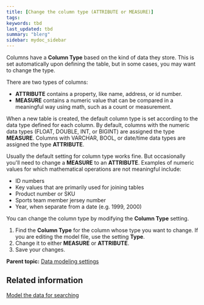 ```yaml
---
title: [Change the column type (ATTRIBUTE or MEASURE)]
tags: 
keywords: tbd
last_updated: tbd
summary: "blerg"
sidebar: mydoc_sidebar
---
```

Columns have a **Column Type** based on the kind of data they store. This is set automatically upon defining the table, but in some cases, you may want to change the type.

There are two types of columns:

-   **ATTRIBUTE** contains a property, like name, address, or id number.
-   **MEASURE** contains a numeric value that can be compared in a meaningful way using math, such as a count or measurement.

When a new table is created, the default column type is set according to the data type defined for each column. By default, columns with the numeric data types (FLOAT, DOUBLE, INT, or BIGINT) are assigned the type **MEASURE**. Columns with VARCHAR, BOOL, or date/time data types are assigned the type **ATTRIBUTE**.

Usually the default setting for column type works fine. But occasionally you'll need to change a **MEASURE** to an **ATTRIBUTE**. Examples of numeric values for which mathematical operations are not meaningful include:

-   ID numbers
-   Key values that are primarily used for joining tables
-   Product number or SKU
-   Sports team member jersey number
-   Year, when separate from a date (e.g. 1999, 2000)

You can change the column type by modifying the **Column Type** setting.

1.   Find the **Column Type** for the column whose type you want to change. If you are editing the model file, use the setting **Type**.
2.   Change it to either **MEASURE** or **ATTRIBUTE**.
3.   Save your changes.

**Parent topic:** [Data modeling settings](../../admin/data_modeling/data_modeling_settings.html)

## Related information  


[Model the data for searching](semantic_modeling.html#)
